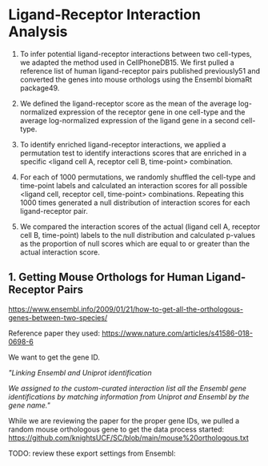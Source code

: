# Ligand-Receptor Interaction Analysis

1. To infer potential ligand-receptor interactions between two cell-types, we adapted the method used in CellPhoneDB15. We first pulled a reference list of human ligand-receptor pairs published previously51 and converted the genes into mouse orthologs using the Ensembl biomaRt package49.

2. We defined the ligand-receptor score as the mean of the average log-normalized expression of the receptor gene in one cell-type and the average log-normalized expression of the ligand gene in a second cell-type.

3. To identify enriched ligand-receptor interactions, we applied a permutation test to identify interactions scores that are enriched in a specific <ligand cell A, receptor cell B, time-point> combination.

4. For each of 1000 permutations, we randomly shuffled the cell-type and time-point labels and calculated an interaction scores for all possible <ligand cell, receptor cell, time-point> combinations. Repeating this 1000 times generated a null distribution of interaction scores for each ligand-receptor pair.

5. We compared the interaction scores of the actual (ligand cell A, receptor cell B, time-point) labels to the null distribution and calculated p-values as the proportion of null scores which are equal to or greater than the actual interaction score.



<h2> 1. Getting Mouse Orthologs for Human Ligand-Receptor Pairs </h2>

https://www.ensembl.info/2009/01/21/how-to-get-all-the-orthologous-genes-between-two-species/

Reference paper they used: https://www.nature.com/articles/s41586-018-0698-6

We want to get the gene ID.

<i>"Linking Ensembl and Uniprot identification

We assigned to the custom-curated interaction list all the Ensembl gene identifications by matching information from Uniprot and Ensembl by the gene name."</i>

While we are reviewing the paper for the proper gene IDs, we pulled a random mouse orthologous gene to get the data process started: https://github.com/knightsUCF/SC/blob/main/mouse%20orthologous.txt

TODO: review these export settings from Ensembl:


